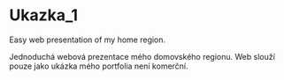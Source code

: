 # Ukazka_1
Easy web presentation of my home region.


Jednoduchá webová prezentace mého domovského regionu.
Web slouží pouze jako ukázka mého portfolia není komerční.
